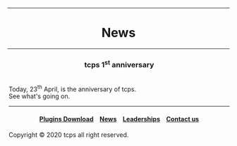 <style>
h1 {text-align: center;}
h2 {text-align: left;}
h4 {text-align: center;}
h3 {text-align: center;}
p {text-align: center;}
</style>
<style type="text/css">
  #left{
        text-align:left;
  }
  #right{
        text-align:right;
  }
</style>
<hr>
<h1>News</h1>
<hr>
<img scr="/images/tcps_1st_anniversary.png/"align="left" height="25%"><h3>tcps 1<sup>st</sup> anniversary</h3><br>Today, 23<sup>th</sup> April, is the anniversary of tcps.<br>See what's going on.
<hr>
<h4><a href="/plugins/download">Plugins Download</a>&emsp;<a href="/news">News</a>&emsp;<a href="/leaderships">Leaderships</a>&emsp;<a href="/contact">Contact us</a></h4>
Copyright © 2020 tcps all right reserved.
